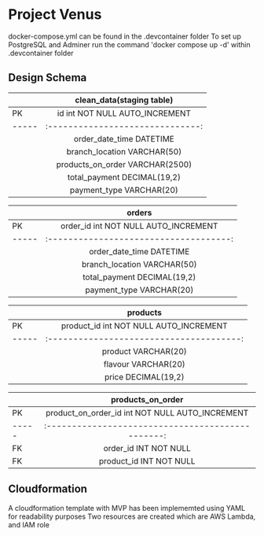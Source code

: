 # Project Venus

docker-compose.yml can be found in the .devcontainer folder 
To set up PostgreSQL and Adminer run the command 'docker compose up -d' within .devcontainer folder

Design Schema
---

|     |clean_data(staging table)       |
|:----|:------------------------------:|
| PK  | id int NOT NULL AUTO_INCREMENT |
|-----|:------------------------------:|
|     | order_date_time DATETIME       |
|     | branch_location VARCHAR(50)    |
|     | products_on_order VARCHAR(2500)|
|     | total_payment DECIMAL(19,2)    |
|     | payment_type VARCHAR(20)       |

|     |             orders                   |
|:----|:------------------------------------:|
| PK  | order_id int NOT NULL AUTO_INCREMENT |
|-----|:------------------------------------:|
|     | order_date_time DATETIME             |
|     | branch_location VARCHAR(50)          |
|     | total_payment DECIMAL(19,2)          |
|     | payment_type VARCHAR(20)             |

|     |             products                   |
|:----|:--------------------------------------:|
| PK  | product_id int NOT NULL AUTO_INCREMENT |
|-----|:--------------------------------------:|
|     | product VARCHAR(20)                    |
|     | flavour VARCHAR(20)                    |
|     | price DECIMAL(19,2)                    |

|     |             products_on_order                   |
|:----|:-----------------------------------------------:|
| PK  | product_on_order_id int NOT NULL AUTO_INCREMENT |
|-----|:-----------------------------------------------:|
| FK  | order_id INT NOT NULL                           |
| FK  | product_id INT NOT NULL                         |


 ## Cloudformation ##

A cloudformation template with MVP has been implememted using YAML for readability purposes Two resources are created which are AWS Lambda, and IAM role